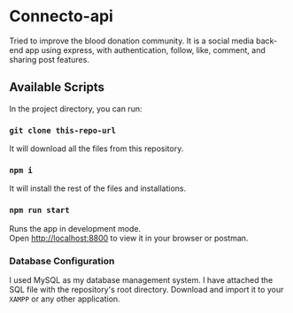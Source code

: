 # Connecto-api
Tried to improve the blood donation community. It is a social media back-end app using express, with authentication, follow, like, comment, and sharing post features.

## Available Scripts

In the project directory, you can run:
### `git clone this-repo-url`
It will download all the files from this repository.
### `npm i`
It will install the rest of the files and installations.

### `npm run start`

Runs the app in development mode.\
Open [http://localhost:8800](http://localhost:8800) to view it in your browser or postman.


### Database Configuration
I used MySQL as my database management system. I have attached the SQL file with the repository's root directory. Download and import it to your `XAMPP` or any other application.

